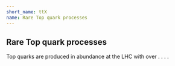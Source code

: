 ```yaml
---
short_name: ttX
name: Rare Top quark processes
---
```

## Rare Top quark processes
Top quarks are produced in abundance at the LHC with over . . . . 